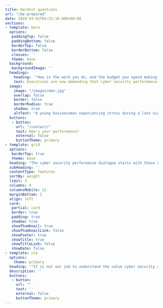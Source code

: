 ```yaml
---
title: Hardest questions
url: "/be-prepared"
date: 2020-03-01T04:52:18.000+00:00
sections:
- template: hero
  options:
   paddingTop: false
   paddingBottom: false
   borderTop: false
   borderBottom: false
   classes: ''
   theme: base  
  background:
   backgroundImage: '' 
  headings:
    heading: '"How is the work you do, and the budget you spend making a difference?"'
    text: Executives are now demanding that cyber security performance is accountable, transparent and of business value. 
  image:
    image: "/images/man.jpg"
    overlap: false
    border: false
    borderRadius: true
    shadow: true
    altText: "A young businessman experiencing stress during a late night at work"
  buttons:
   - button:
     url: "/contact/"
     text: How's your performance? 
     external: false
     buttonTheme: primary
- template: grid
  options:
   borderTop: true
   theme: base
  heading: "The cyber security performance dialogue starts with these questions. Can you credibly answer them?"
  subHeading: '' 
  contentType: features
  sortBy: weight
  limit: 3
  columns: 4
  columnsMobile: 12
  marginBottom: 2
  align: left
  card:
   partial: card
   border: true
   padding: true
   shadow: true
   showThumbnail: true
   showThumbnailLink: false 
   showFooter: true
   showTitle: true
   showTitleLink: false 
   showDate: false
- template: cta
  options:
    theme: primary
  heading: '"It is not our job to understand the value cyber security adds. It is your job to demonstrate it, to make it real every single day."'
  description: ''  
  buttons:
   - button: 
     url: ""
     text: '' 
     external: false
     buttonTheme: primary
---
```

